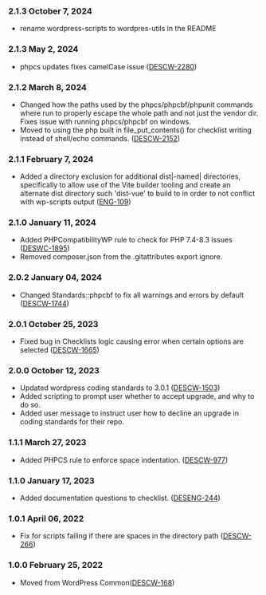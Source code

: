### 2.1.3 October 7, 2024
- rename wordpress-scripts to wordpres-utils in the README

### 2.1.3 May 2, 2024
- phpcs updates fixes camelCase issue ([DESCW-2280](https://apps.itsm.gov.bc.ca/jira/browse/DESCW-2280))

### 2.1.2 March 8, 2024
- Changed how the paths used by the phpcs/phpcbf/phpunit commands where run to properly escape the whole path and not just the vendor dir. Fixes issue with running phpcs/phpcbf on windows.
- Moved to using the php built in file_put_contents() for checklist writing instead of shell/echo commands. ([DESCW-2152](https://apps.itsm.gov.bc.ca/jira/browse/DESCW-2152))

### 2.1.1 February 7, 2024

- Added a directory exclusion for additional dist|-named| directories, specifically to allow use of the Vite builder tooling and create an alternate dist directory such 'dist-vue' to build to in order to not conflict with wp-scripts output ([ENG-109](https://apps.itsm.gov.bc.ca/jira/browse/ENG-109))

### 2.1.0 January 11, 2024

- Added PHPCompatibilityWP rule to check for PHP 7.4-8.3 issues ([DESWC-1895](https://apps.itsm.gov.bc.ca/jira/browse/DESCW-1895))
- Removed composer.json from the .gitattributes export ignore.

### 2.0.2 January 04, 2024

- Changed Standards::phpcbf to fix all warnings and errors by default ([DESCW-1744](https://apps.itsm.gov.bc.ca/jira/browse/DESCW-1744))

### 2.0.1 October 25, 2023

- Fixed bug in Checklists logic causing error when certain options are selected ([DESCW-1665](https://apps.itsm.gov.bc.ca/jira/browse/DESCW-1665))

### 2.0.0 October 12, 2023

- Updated wordpress coding standards to 3.0.1 ([DESCW-1503](https://apps.itsm.gov.bc.ca/jira/browse/DESCW-1503))
- Added scripting to prompt user whether to accept upgrade, and why to do so.
- Added user message to instruct user how to decline an upgrade in coding standards for their repo.

### 1.1.1 March 27, 2023

- Added PHPCS rule to enforce space indentation. ([DESCW-977](https://apps.itsm.gov.bc.ca/jira/browse/DESCW-977))

### 1.1.0 January 17, 2023

- Added documentation questions to checklist. ([DESENG-244](https://apps.itsm.gov.bc.ca/jira/browse/DESENG-244))

### 1.0.1 April 06, 2022

- Fix for scripts failing if there are spaces in the directory path ([DESCW-266](https://apps.itsm.gov.bc.ca/jira/browse/DESCW-266))

### 1.0.0 February 25, 2022

- Moved from WordPress Common([DESCW-168](https://apps.itsm.gov.bc.ca/jira/browse/DESCW-168))

